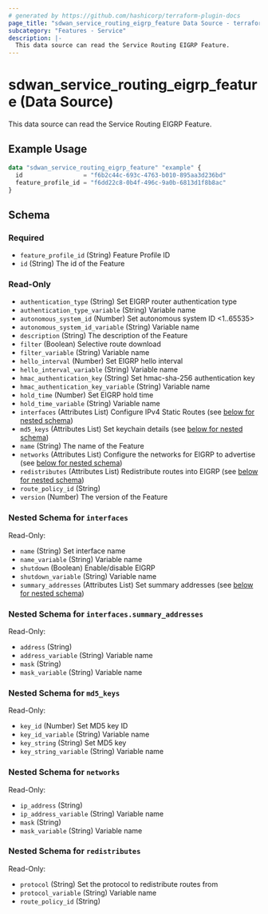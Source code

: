 ```yaml
---
# generated by https://github.com/hashicorp/terraform-plugin-docs
page_title: "sdwan_service_routing_eigrp_feature Data Source - terraform-provider-sdwan"
subcategory: "Features - Service"
description: |-
  This data source can read the Service Routing EIGRP Feature.
---
```


# sdwan_service_routing_eigrp_feature (Data Source)

This data source can read the Service Routing EIGRP Feature.

## Example Usage

```terraform
data "sdwan_service_routing_eigrp_feature" "example" {
  id                 = "f6b2c44c-693c-4763-b010-895aa3d236bd"
  feature_profile_id = "f6dd22c8-0b4f-496c-9a0b-6813d1f8b8ac"
}
```

<!-- schema generated by tfplugindocs -->
## Schema

### Required

- `feature_profile_id` (String) Feature Profile ID
- `id` (String) The id of the Feature

### Read-Only

- `authentication_type` (String) Set EIGRP router authentication type
- `authentication_type_variable` (String) Variable name
- `autonomous_system_id` (Number) Set autonomous system ID <1..65535>
- `autonomous_system_id_variable` (String) Variable name
- `description` (String) The description of the Feature
- `filter` (Boolean) Selective route download
- `filter_variable` (String) Variable name
- `hello_interval` (Number) Set EIGRP hello interval
- `hello_interval_variable` (String) Variable name
- `hmac_authentication_key` (String) Set hmac-sha-256 authentication key
- `hmac_authentication_key_variable` (String) Variable name
- `hold_time` (Number) Set EIGRP hold time
- `hold_time_variable` (String) Variable name
- `interfaces` (Attributes List) Configure IPv4 Static Routes (see [below for nested schema](#nestedatt--interfaces))
- `md5_keys` (Attributes List) Set keychain details (see [below for nested schema](#nestedatt--md5_keys))
- `name` (String) The name of the Feature
- `networks` (Attributes List) Configure the networks for EIGRP to advertise (see [below for nested schema](#nestedatt--networks))
- `redistributes` (Attributes List) Redistribute routes into EIGRP (see [below for nested schema](#nestedatt--redistributes))
- `route_policy_id` (String)
- `version` (Number) The version of the Feature

<a id="nestedatt--interfaces"></a>
### Nested Schema for `interfaces`

Read-Only:

- `name` (String) Set interface name
- `name_variable` (String) Variable name
- `shutdown` (Boolean) Enable/disable EIGRP
- `shutdown_variable` (String) Variable name
- `summary_addresses` (Attributes List) Set summary addresses (see [below for nested schema](#nestedatt--interfaces--summary_addresses))

<a id="nestedatt--interfaces--summary_addresses"></a>
### Nested Schema for `interfaces.summary_addresses`

Read-Only:

- `address` (String)
- `address_variable` (String) Variable name
- `mask` (String)
- `mask_variable` (String) Variable name



<a id="nestedatt--md5_keys"></a>
### Nested Schema for `md5_keys`

Read-Only:

- `key_id` (Number) Set MD5 key ID
- `key_id_variable` (String) Variable name
- `key_string` (String) Set MD5 key
- `key_string_variable` (String) Variable name


<a id="nestedatt--networks"></a>
### Nested Schema for `networks`

Read-Only:

- `ip_address` (String)
- `ip_address_variable` (String) Variable name
- `mask` (String)
- `mask_variable` (String) Variable name


<a id="nestedatt--redistributes"></a>
### Nested Schema for `redistributes`

Read-Only:

- `protocol` (String) Set the protocol to redistribute routes from
- `protocol_variable` (String) Variable name
- `route_policy_id` (String)
